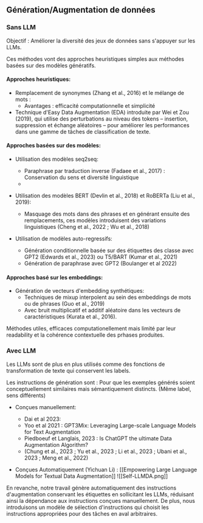 ## Génération/Augmentation de données
### Sans LLM

Objectif : Améliorer la diversité des jeux de données sans s'appuyer sur les LLMs.

Ces méthodes vont des approches heuristiques simples aux méthodes basées sur des modèles génératifs.

#### Approches heuristiques:

- Remplacement de synonymes (Zhang et al., 2016) et le mélange de mots :
    - Avantages : efficacité computationnelle et simplicité
- Technique d'Easy Data Augmentation (EDA) introduite par Wei et Zou (2019), qui utilise des perturbations au niveau des tokens – insertion, suppression et échange aléatoires – pour améliorer les performances dans une gamme de tâches de classification de texte.

#### Approches basées sur des modèles:

- Utilisation des modèles seq2seq:
    - Paraphrase par traduction inverse (Fadaee et al., 2017) : Conservation du sens et diversité linguistique
    -
-  Utilisation des modèles BERT (Devlin et al., 2018) et RoBERTa (Liu et al., 2019):
    - Masquage des mots dans des phrases et en générant ensuite des remplacements, ces modèles introduisent des variations linguistiques (Cheng et al., 2022 ; Wu et al., 2018)

- Utilisation de modèles auto-regressifs:
    - Génération conditionnelle basée sur des étiquettes des classe avec GPT2 (Edwards et al., 2023) ou T5/BART (Kumar et al., 2021)
    - Génération de paraphrase avec GPT2 (Boulanger et al 2022)

#### Approches basé sur les embeddings:

- Génération de vecteurs d'embedding synthétiques:
    - Techniques de mixup interpolent au sein des embeddings de mots ou de phrases (Guo et al., 2019)
    - Avec bruit multiplicatif et additif aléatoire dans les vecteurs de caractéristiques (Kurata et al., 2016).

Méthodes utiles, efficaces computationellement mais limité par leur readability et la cohérence contextuelle des prhases produites.

### Avec LLM

Les LLMs sont de plus en plus utilisés comme des fonctions de transformation de texte qui conservent les labels.

Les instructions de génération sont :
Pour que les exemples générés soient conceptuellement similaires mais sémantiquement distincts. (Même label, sens différents)
- Conçues manuellement:
    - Dai et al 2023:
    - Yoo et al 2021 : GPT3Mix: Leveraging Large-scale Language Models for Text Augmentation
    - Piedboeuf et Langlais, 2023 : Is ChatGPT the ultimate Data Augmentation Algorithm?
    - (Chung et al., 2023 ; Yu et al., 2023 ; Li et al., 2023 ; Ubani et al., 2023 ; Meng et al., 2022)

- Conçues Automatiquement (Yichuan Li) : [[Empowering Large Language Models for Textual Data Augmentation]]
![[Self-LLMDA.png]]

En revanche, notre travail génère automatiquement des instructions d'augmentation conservant les étiquettes en sollicitant les LLMs, réduisant ainsi la dépendance aux instructions conçues manuellement.
De plus, nous introduisons un modèle de sélection d'instructions qui choisit les instructions appropriées pour des tâches en aval arbitraires.